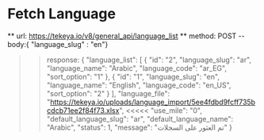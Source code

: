 # Fetch Language
** url: https://tekeya.io/v8/general_api/language_list
** method: POST
-- body:{ "language_slug" : "en"}

>> response: 
{
    "language_list": [
        {
            "id": "2",
            "language_slug": "ar",
            "language_name": "Arabic",
            "language_code": "ar_EG",
            "sort_option": "1"
        },
        {
            "id": "1",
            "language_slug": "en",
            "language_name": "English",
            "language_code": "en_US",
            "sort_option": "2"
        }
    ],
    "language_file": "https://tekeya.io/uploads/language_import/5ee4fdbd9fcff735bcdcb71ee2f84f73.xlsx", <<<<<
    "use_mile": "0",
    "default_language_slug": "ar",
    "default_language_name": "Arabic",
    "status": 1,
    "message": "تم العثور على السجلات"
}